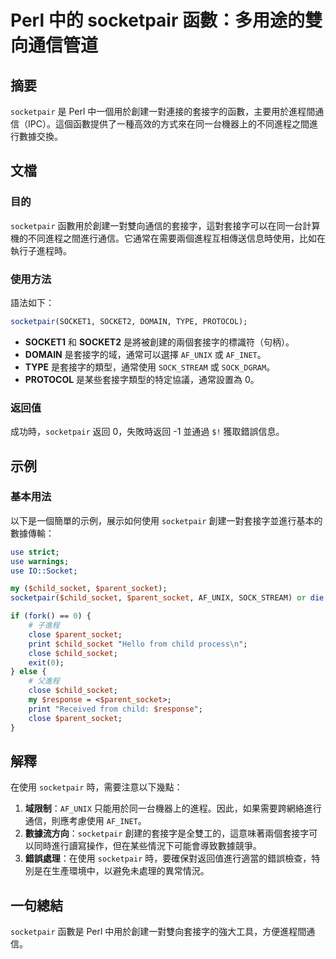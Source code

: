 <!--
Meta Description: # Perl 中的 socketpair 函數：多用途的雙向通信管道 ## 摘要 `socketpair` 是 Perl 中一個用於創建一對連接的套接字的函數，主要用於進程間通信（IPC）。這個函數提供了一種高效的方式來在同一台機器上的不同進程之間進行數據交換。 ## 文檔 ### 目的 `sock...
Meta Keywords: socketpair, perl, child_socket, parent_socket, close
-->

# Perl 中的 socketpair 函數：多用途的雙向通信管道

## 摘要
`socketpair` 是 Perl 中一個用於創建一對連接的套接字的函數，主要用於進程間通信（IPC）。這個函數提供了一種高效的方式來在同一台機器上的不同進程之間進行數據交換。

## 文檔
### 目的
`socketpair` 函數用於創建一對雙向通信的套接字，這對套接字可以在同一台計算機的不同進程之間進行通信。它通常在需要兩個進程互相傳送信息時使用，比如在執行子進程時。

### 使用方法
語法如下：
```perl
socketpair(SOCKET1, SOCKET2, DOMAIN, TYPE, PROTOCOL);
```

- **SOCKET1** 和 **SOCKET2** 是將被創建的兩個套接字的標識符（句柄）。
- **DOMAIN** 是套接字的域，通常可以選擇 `AF_UNIX` 或 `AF_INET`。
- **TYPE** 是套接字的類型，通常使用 `SOCK_STREAM` 或 `SOCK_DGRAM`。
- **PROTOCOL** 是某些套接字類型的特定協議，通常設置為 0。

### 返回值
成功時，`socketpair` 返回 0，失敗時返回 -1 並通過 `$!` 獲取錯誤信息。

## 示例
### 基本用法
以下是一個簡單的示例，展示如何使用 `socketpair` 創建一對套接字並進行基本的數據傳輸：
```perl
use strict;
use warnings;
use IO::Socket;

my ($child_socket, $parent_socket);
socketpair($child_socket, $parent_socket, AF_UNIX, SOCK_STREAM) or die "socketpair: $!";

if (fork() == 0) {
    # 子進程
    close $parent_socket;
    print $child_socket "Hello from child process\n";
    close $child_socket;
    exit(0);
} else {
    # 父進程
    close $child_socket;
    my $response = <$parent_socket>;
    print "Received from child: $response";
    close $parent_socket;
}
```

## 解釋
在使用 `socketpair` 時，需要注意以下幾點：

1. **域限制**：`AF_UNIX` 只能用於同一台機器上的進程。因此，如果需要跨網絡進行通信，則應考慮使用 `AF_INET`。
2. **數據流方向**：`socketpair` 創建的套接字是全雙工的，這意味著兩個套接字可以同時進行讀寫操作，但在某些情況下可能會導致數據競爭。
3. **錯誤處理**：在使用 `socketpair` 時，要確保對返回值進行適當的錯誤檢查，特別是在生產環境中，以避免未處理的異常情況。

## 一句總結
`socketpair` 函數是 Perl 中用於創建一對雙向套接字的強大工具，方便進程間通信。